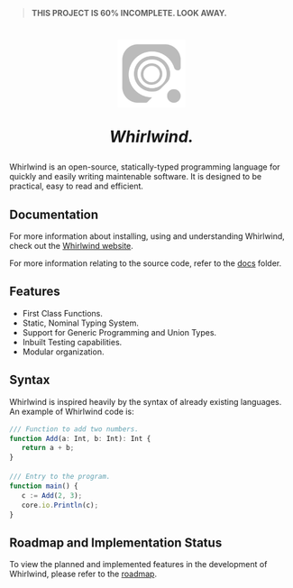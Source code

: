 > **THIS PROJECT IS 60% INCOMPLETE. LOOK AWAY.**

<h1 align=center>
   <img width="120" src="./assets/Icon.svg" alt="Whirlwind Icon"/>
   <p><i>Whirlwind.</i></p>
</h1>

Whirlwind is an open-source, statically-typed programming language for quickly and easily writing maintenable software. It is designed to be practical, easy to read and efficient.

## Documentation

For more information about installing, using and understanding Whirlwind, check out the [Whirlwind website](http://whirlwind-lang.vercel.app).

For more information relating to the source code, refer to the [docs](./docs/README.md) folder.

## Features

-  First Class Functions.
-  Static, Nominal Typing System.
-  Support for Generic Programming and Union Types.
-  Inbuilt Testing capabilities.
-  Modular organization.

## Syntax

Whirlwind is inspired heavily by the syntax of already existing languages. An example of Whirlwind code is:

```typescript
/// Function to add two numbers.
function Add(a: Int, b: Int): Int {
   return a + b;
}

/// Entry to the program.
function main() {
   c := Add(2, 3);
   core.io.Println(c);
}
```

## Roadmap and Implementation Status

To view the planned and implemented features in the development of Whirlwind, please refer to the [roadmap](./docs/roadmap.md).
